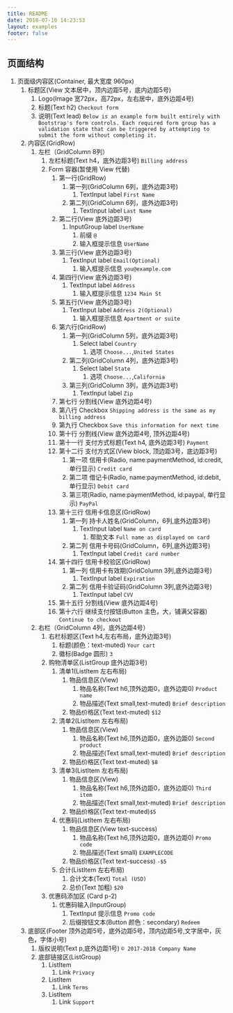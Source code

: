 ```yaml
---
title: README
date: 2018-07-10 14:23:53
layout: examples
footer: false
---
```


## 页面结构

1. 页面级内容区(Container, 最大宽度 960px)
    1. 标题区(View 文本居中，顶内边距5号，底内边距5号)
        1. Logo(Image 宽72px，高72px，左右居中，底外边距4号)
        1. 标题(Text h2) `Checkout form`
        1. 说明(Text lead) `Below is an example form built entirely with Bootstrap's form controls. Each required form group has a validation state that can be triggered by attempting to submit the form without completing it.`
    1. 内容区(GridRow)
        1. 左栏（GridColumn 8列）
            1. 左栏标题(Text h4，底外边距3号) `Billing address`
            1. Form 容器(暂使用 View 代替)
                1. 第一行(GridRow)
                    1. 第一列(GridColumn 6列，底外边距3号) 
                        1. TextInput label `First Name`
                    1. 第二列(GridColumn 6列，底外边距3号) 
                        1. TextInput label `Last Name`
                1. 第二行(View 底外边距3号) 
                    1. InputGroup label `UserName`
                        1. 前缀 `@`
                        1. 输入框提示信息 `UserName`
                1. 第三行(View 底外边距3号)
                    1. TextInput label `Email(Optional)`
                        1. 输入框提示信息 `you@example.com`
                1. 第四行(View 底外边距3号)
                    1. TextInput label `Address`
                        1. 输入框提示信息 `1234 Main St`
                1. 第五行(View 底外边距3号)
                    1. TextInput label `Address 2(Optional)`
                        1. 输入框提示信息 `Apartment or suite`
                1. 第六行(GridRow)
                    1. 第一列(GridColumn 5列，底外边距3号) 
                        1. Select label `Country`
                            1. 选项 `Choose...`,`United States`
                    1. 第二列(GridColumn 4列，底外边距3号) 
                        1. Select label `State`
                            1. 选项 `Choose...`,`California`
                    1. 第三列(GridColumn 3列，底外边距3号) 
                        1. TextInput label `Zip`
                1. 第七行 分割线(View 底外边距4号)
                1. 第八行 Checkbox  `Shipping address is the same as my billing address`
                1. 第九行 Checkbox  `Save this information for next time`
                1. 第十行 分割线(View 底外边距4号, 顶外边距4号)
                1. 第十一行 支付方式标题(Text h4, 底外边距3号) `Payment`
                1. 第十二行 支付方式区(View block, 顶边距3号，底边距3号)
                    1. 第一项 信用卡(Radio, name:paymentMethod, id:credit, 单行显示) `Credit card` 
                    1. 第二项 借记卡(Radio, name:paymentMethod, id:debit, 单行显示) `Debit card`
                    1. 第三项(Radio, name:paymentMethod, id:paypal, 单行显示) `PayPal` 
                1. 第十三行 信用卡信息区(GridRow)
                    1. 第一列 持卡人姓名(GridColumn，6列,底外边距3号) 
                        1. TextInput label `Name on card`
                            1. 帮助文本 `Full name as displayed on card`
                    1. 第二列 信用卡号码(GridColumn，6列,底外边距3号) 
                        1. TextInput label `Credit card number`
                1. 第十四行 信用卡校验区(GridRow)
                    1. 第一列 信用卡有效期(GridColumn 3列,底外边距3号)
                        1. TextInput label `Expiration` 
                    1. 第二列 信用卡验证码(GridColumn 3列,底外边距3号)
                        1. TextInput label `CVV` 
                1. 第十五行 分割线(View 底外边距4号)
                1. 第十六行 继续支付按钮(Button 主色，大，铺满父容器) `Continue to checkout`
        1. 右栏（GridColumn 4列，底外边距4号）
            1. 右栏标题区(Text h4,左右布局，底外边距3号)
                1. 标题(颜色：text-muted) `Your cart`
                1. 徽标(Badge 圆形) `3`
            1. 购物清单区(ListGroup 底外边距3号)
                1. 清单1(ListItem 左右布局)
                    1. 物品信息区(View)
                        1. 物品名称(Text h6,顶外边距0，底外边距0) `Product name`
                        1. 物品描述(Text small,text-muted) `Brief description`
                    1. 物品价格区(Text text-muted) `$12`
                1. 清单2(ListItem 左右布局)
                    1. 物品信息区(View)
                        1. 物品名称(Text h6,顶外边距0，底外边距0) `Second product`
                        1. 物品描述(Text small,text-muted) `Brief description`
                    1. 物品价格区(Text text-muted) `$8`
                1. 清单3(ListItem 左右布局)
                    1. 物品信息区(View)
                        1. 物品名称(Text h6,顶外边距0，底外边距0) `Third item`
                        1. 物品描述(Text small,text-muted) `Brief description`
                    1. 物品价格区(Text text-muted)`$5`
                1. 优惠码(ListItem 左右布局)
                    1. 物品信息区(View text-success)
                        1. 物品名称(Text h6,顶外边距0，底外边距0) `Promo code`
                        1. 物品描述(Text small) `EXAMPLECODE`
                    1. 物品价格区(Text text-success) `-$5`
                1. 合计(ListItem 左右布局)
                    1. 合计文本(Text) `Total (USD)`
                    1. 总价(Text 加粗) `$20`
            1. 优惠码添加区 (Card p-2)
                1. 优惠码输入(InputGroup)
                    1. TextInput 提示信息 `Promo code`
                    1. 后缀按钮文本(Button 颜色：secondary) `Redeem`
    1. 底部区(Footer 顶外边距5号，底外边距5号，顶内边距5号,文字居中，灰色，字体小号)
        1. 版权说明(Text p,底外边距1号)  `© 2017-2018 Company Name`
        1. 底部链接区(ListGroup)
            1. ListItem
                1. Link `Privacy`
            1. ListItem
                1. Link `Terms`
            1. ListItem 
                1. Link `Support`